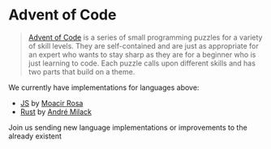 # Advent of Code

> [Advent of Code](https://adventofcode.com/2017/about) is a series of small programming puzzles for a variety of skill levels. They are self-contained and are just as appropriate for an expert who wants to stay sharp as they are for a beginner who is just learning to code. Each puzzle calls upon different skills and has two parts that build on a theme.

We currently have implementations for languages above:

- [JS](https://github.com/dynamoxteam/advent-of-code/tree/master/2017/js) by [Moacir Rosa](https://github.com/moacirosa)
- [Rust](https://github.com/dynamoxteam/advent-of-code/tree/master/2017/rust) by [André Milack](https://github.com/Milack27)

Join us sending new language implementations or improvements to the already existent 
